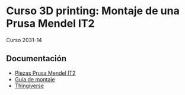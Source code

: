 Curso 3D printing: Montaje de una Prusa Mendel IT2
============================================

Curso 2031-14

## Documentación

* [Piezas Prusa Mendel IT2](http://www.reprap.org/wiki/Clone_wars:_Prusa_Iteraci%C3%B3n_2)
* [Guía de montaje](http://www.iearobotics.com/wiki/index.php?title=Guia_de_montaje_de_la_Prusa_2)
* [Thingiverse](http://www.thingiverse.com)

